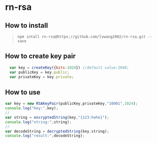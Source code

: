 # rn-rsa
## How to install
  >`npm intall rn-rsa@https://github.com/lvwang2002/rn-rsa.git --save`
  
## How to create key pair

```js
  var key = createKey({bits:1024}) //default value:2048;
  var publicKey = key.public;
  var privateKey = key.private;
```  


## How to use

```js
var key = new RSAKeyPair(publicKey,privateKey,"10001",1024);
console.log("key:",key);
//
var string = encryptedString(key,"{123:hehe}");
console.log("string:",string);
//
var decodeString = decryptedString(key,string);
console.log("result:",decodeString);
```
  

